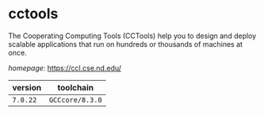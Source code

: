 # cctools

The Cooperating Computing Tools (CCTools) help you to design and deploy  scalable applications that run on hundreds or thousands of machines at once.

*homepage*: <https://ccl.cse.nd.edu/>

version | toolchain
--------|----------
``7.0.22`` | ``GCCcore/8.3.0``
